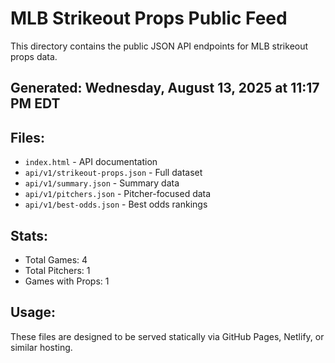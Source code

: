 # MLB Strikeout Props Public Feed

This directory contains the public JSON API endpoints for MLB strikeout props data.

## Generated: Wednesday, August 13, 2025 at 11:17 PM EDT

## Files:
- `index.html` - API documentation
- `api/v1/strikeout-props.json` - Full dataset
- `api/v1/summary.json` - Summary data
- `api/v1/pitchers.json` - Pitcher-focused data  
- `api/v1/best-odds.json` - Best odds rankings

## Stats:
- Total Games: 4
- Total Pitchers: 1
- Games with Props: 1

## Usage:
These files are designed to be served statically via GitHub Pages, Netlify, or similar hosting.
